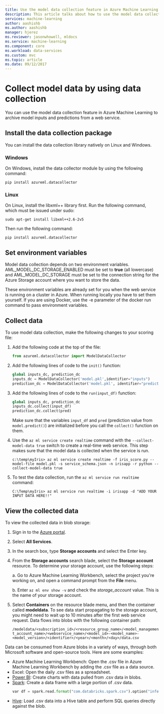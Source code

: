 ```yaml
---
title: Use the model data collection feature in Azure Machine Learning Workbench | Microsoft Docs
description: This article talks about how to use the model data collection feature in Azure Machine Learning Workbench 
services: machine-learning
author: aashishb
ms.author: aashishb
manager: hjerez
ms.reviewer: jasonwhowell, mldocs
ms.service: machine-learning
ms.component: core
ms.workload: data-services
ms.custom: mvc
ms.topic: article
ms.date: 09/12/2017
---
```


# Collect model data by using data collection

You can use the model data collection feature in Azure Machine Learning to archive model inputs and predictions from a web service.

## Install the data collection package
You can install the data collection library natively on Linux and Windows.

### Windows
On Windows, install the data collector module by using the following command:

    pip install azureml.datacollector

### Linux
On Linux, install the libxml++ library first. Run the following command, which must be issued under sudo:

    sudo apt-get install libxml++2.6-2v5

Then run the following command:

    pip install azureml.datacollector

## Set environment variables

Model data collection depends on two environment variables. AML_MODEL_DC_STORAGE_ENABLED must be set to **true** (all lowercase) and AML_MODEL_DC_STORAGE must be set to the connection string for the Azure Storage account where you want to store the data.

These environment variables are already set for you when the web service is running on a cluster in Azure. When running locally you have to set them yourself. If you are using Docker, use the -e parameter of the docker run command to pass environment variables.

## Collect data

To use model data collection, make the following changes to your scoring file:

1. Add the following code at the top of the file:
   
    ```python
    from azureml.datacollector import ModelDataCollector
    ```

1. Add the following lines of code to the `init()` function:
    
    ```python
    global inputs_dc, prediction_dc
    inputs_dc = ModelDataCollector('model.pkl',identifier="inputs")
    prediction_dc = ModelDataCollector('model.pkl', identifier="prediction")
    ```

1. Add the following lines of code to the `run(input_df)` function:
    
    ```python
    global inputs_dc, prediction_dc
    inputs_dc.collect(input_df)
    prediction_dc.collect(pred)
    ```

    Make sure that the variables `input_df` and `pred` (prediction value from `model.predict()`) are initialized before you call the `collect()` function on them.

1. Use the `az ml service create realtime` command with the `--collect-model-data true` switch to create a real-time web service. This step makes sure that the model data is collected when the service is run.

     ```batch
    c:\temp\myIris> az ml service create realtime -f iris_score.py --model-file model.pkl -s service_schema.json -n irisapp -r python --collect-model-data true 
    ```
    
1. To test the data collection, run the `az ml service run realtime` command:

    ```
    C:\Temp\myIris> az ml service run realtime -i irisapp -d "ADD YOUR INPUT DATA HERE!!" 
    ``` 
    
## View the collected data
To view the collected data in blob storage:

1. Sign in to the [Azure portal](https://portal.azure.com).
1. Select **All Services**.
1. In the search box, type **Storage accounts** and select the Enter key.
1. From the **Storage accounts** search blade, select the **Storage account** resource. To determine your storage account, use the following steps:

    a. Go to Azure Machine Learning Workbench, select the project you're working on, and open a command prompt from the **File** menu.
    
    b. Enter `az ml env show -v` and check the *storage_account* value. This is the name of your storage account.

1. Select **Containers** on the resource blade menu, and then the container called **modeldata**. To see data start propagating to the storage account, you might need to wait up to 10 minutes after the first web service request. Data flows into blobs with the following container path:

    `/modeldata/<subscription_id>/<resource_group_name>/<model_management_account_name>/<webservice_name>/<model_id>-<model_name>-<model_version>/<identifier>/<year>/<month>/<day>/data.csv`

Data can be consumed from Azure blobs in a variety of ways, through both Microsoft software and open-source tools. Here are some examples:
- Azure Machine Learning Workbench: Open the .csv file in Azure Machine Learning Workbench by adding the .csv file as a data source.
- Excel: Open the daily .csv files as a spreadsheet.
- [Power BI](https://powerbi.microsoft.com/en-us/documentation/powerbi-azure-and-power-bi/): Create charts with data pulled from .csv data in blobs.
- [Spark](https://docs.microsoft.com/azure/hdinsight/hdinsight-apache-spark-overview): Create a data frame with a large portion of .csv data.
    ```python
    var df = spark.read.format("com.databricks.spark.csv").option("inferSchema","true").option("header","true").load("wasb://modeldata@<storageaccount>.blob.core.windows.net/<subscription_id>/<resource_group_name>/<model_management_account_name>/<webservice_name>/<model_id>-<model_name>-<model_version>/<identifier>/<year>/<month>/<date>/*")
    ```
- [Hive](https://docs.microsoft.com/azure/hdinsight/hdinsight-hadoop-linux-tutorial-get-started): Load .csv data into a Hive table and perform SQL queries directly against the blob.

